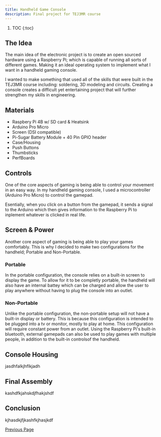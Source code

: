 ```yaml
---
title: Handheld Game Console
description: Final project for TEJ3MR course
---
```


1. TOC
{:toc}

## The Idea
The main idea of the electronic project is to create an open sourced hardware using a Raspberry Pi; which is capable of running all sorts of different games. Making it an ideal operating system to implement what I want in a handheld gaming console.

I wanted to make something that used all of the skills that were built in the TEJ3MR course including: soldering, 3D modeling and circuits. Creating a console creates a difficult yet entertaining project that will further strengthen my skills in engineering.

## Materials
- Raspbery Pi 4B w/ SD card & Heatsink
- Arduino Pro Micro
- Screen (DSI compatible)
- Pi-Sugar Battery Module + 40 Pin GPIO header
- Case/Housing
- Push Buttons
- Thumbsticks
- PerfBoards

## Controls
One of the core aspects of gaming is being able to control your movement in an easy way. In my handheld gaming console, I used a microcontroller (Arduino Pro Micro) to control the gamepad.

Esentially, when you click on a button from the gamepad, it sends a signal to the Arduino which then gives information to the Raspberry Pi to inplement whatever is clicked in real life.

## Screen & Power
Another core aspect of gaming is being able to play your games comfortably. This is why I decided to make two configurations for the handheld; Portable and Non-Portable.

### Portable
In the portable configuration, the console relies on a built-in screen to display the game. To allow for it to be completly portable, the handheld will also have an internal battey which can be charged and allow the user to play anywhere without having to plug the console into an outlet.

### Non-Portable
Unlike the portable configuration, the non-portable setup will not have a built-in display or battery. This is because this configuration is intended to be plugged into a tv or monitor, mostly to play at home. This configuration will require constant power from an outlet. Using the Raspberry Pi's built-in bluetooth, external gamepads can also be used to play games with multiple people, in addition to the built-in controlsof the handheld. 

## Console Housing
jasdhfalkjhflkjadh

## Final Assembly
kashdfkjahskdjfhakjshdf

## Conclusion
kjhasdkjfjkashfkjhasjkdf

[Previous Page](./)
